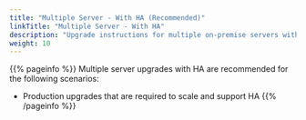 ```yaml
---
title: "Multiple Server - With HA (Recommended)"
linkTitle: "Multiple Server - With HA"
description: "Upgrade instructions for multiple on-premise servers with high availability (HA)."
weight: 10
---
```


{{% pageinfo %}}
Multiple server upgrades with HA are recommended for the following scenarios:

* Production upgrades that are required to scale and support HA
{{% /pageinfo %}}

